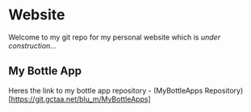# Website
Welcome to my git repo for my personal website which is *under construction...*

## My Bottle App
Heres the link to my bottle app repository - (MyBottleApps Repository)[https://git.gctaa.net/blu_m/MyBottleApps]